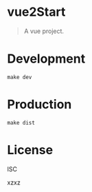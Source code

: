 # vue2Start
> A vue project.

# Development

```shell
make dev
```

# Production
```
make dist
```

# License
ISC

xzxz
